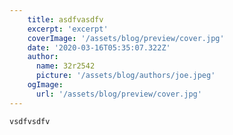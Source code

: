 ```yaml
---
    title: asdfvasdfv
    excerpt: 'excerpt'
    coverImage: '/assets/blog/preview/cover.jpg'
    date: '2020-03-16T05:35:07.322Z'
    author:
      name: 32r2542
      picture: '/assets/blog/authors/joe.jpeg'
    ogImage:
      url: '/assets/blog/preview/cover.jpg'
---
```

    vsdfvsdfv
    